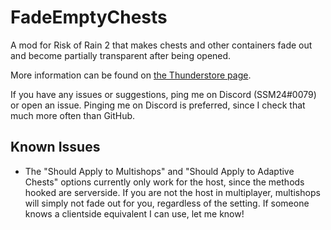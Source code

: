 # FadeEmptyChests
A mod for Risk of Rain 2 that makes chests and other containers fade out and become partially transparent after being opened.

More information can be found on [the Thunderstore page](https://thunderstore.io/package/SSM24/FadeEmptyChests/).

If you have any issues or suggestions, ping me on Discord (SSM24#0079) or open an issue. Pinging me on Discord is preferred, since I check that much more often than GitHub.

## Known Issues
* The "Should Apply to Multishops" and "Should Apply to Adaptive Chests" options currently only work for the host, since the methods hooked are serverside. If you are not the host in multiplayer, multishops will simply not fade out for you, regardless of the setting. If someone knows a clientside equivalent I can use, let me know!
